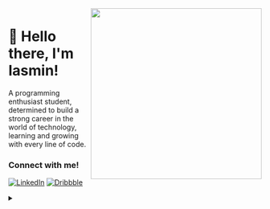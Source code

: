 <img align="right" height="340" src="https://github.com/devIasminSilva/devIasminSilva/assets/143299286/c67fe686-e1cf-48de-9409-5a59b101b1b6">

<h1>
💜 Hello there, I'm Iasmin!
</h1>
A programming enthusiast student, determined to build a strong career in the world of technology, learning and growing with every line of code.

<h3 align="left">Connect with me!</h3>

[![LinkedIn](https://img.shields.io/badge/-LinkedIn-000?style=for-the-badge&logo=linkedin&logoColor=8d65c5&color:FFF)](https://www.linkedin.com/in/deviasminsilva/)
[![Dribbble](https://img.shields.io/badge/-Dribbble-000?style=for-the-badge&logo=dribbble&logoColor=8d65c5&color:FFF)](https://dribbble.com/devIasminSilva/about)


<details align="left">
  <summary></summary> 

  - Badges by <a href="https://shields.io/">shields.io</a><br>
  - Computer vector by <a href="https://www.freepik.com/author/fullvector">Fullvector</a><br>
</details>
